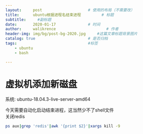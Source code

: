 ```yaml
---
layout:     post   				    # 使用的布局（不需要改）
title:      ubuntu根据进程名结束进程   		# 标题
subtitle:     #副标题
date:       2020-01-17 				# 时间
author:     walikrence 						# 作者
header-img: img/bg/post-bg-2020.jpg 	#这篇文章标题背景图片
catalog: true 						# 是否归档
tags:								#标签
    - ubuntu
    - bash

---
```


# 虚拟机添加新磁盘

系统: ubuntu-18.04.3-live-server-amd64

今天需要自动化启动结束进程，这当然少不了shell文件<br>
关闭redis
```sh 
ps aux|grep 'redis'|awk '{print $2}'|xargs kill -9 
```